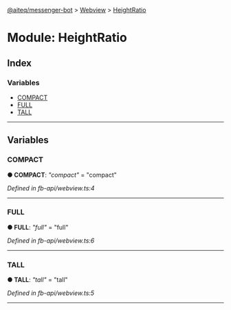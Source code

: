 [@aiteq/messenger-bot](../README.md) > [Webview](../modules/webview.md) > [HeightRatio](../modules/webview.heightratio.md)



# Module: HeightRatio

## Index

### Variables

* [COMPACT](webview.heightratio.md#compact)
* [FULL](webview.heightratio.md#full)
* [TALL](webview.heightratio.md#tall)



---
## Variables
<a id="compact"></a>

###  COMPACT

**●  COMPACT**:  *"compact"*  = "compact"

*Defined in fb-api/webview.ts:4*





___

<a id="full"></a>

###  FULL

**●  FULL**:  *"full"*  = "full"

*Defined in fb-api/webview.ts:6*





___

<a id="tall"></a>

###  TALL

**●  TALL**:  *"tall"*  = "tall"

*Defined in fb-api/webview.ts:5*





___


